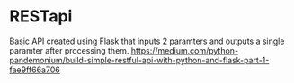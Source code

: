 # RESTapi
Basic API created using Flask that inputs 2 paramters and outputs a single paramter after processing them.
https://medium.com/python-pandemonium/build-simple-restful-api-with-python-and-flask-part-1-fae9ff66a706
